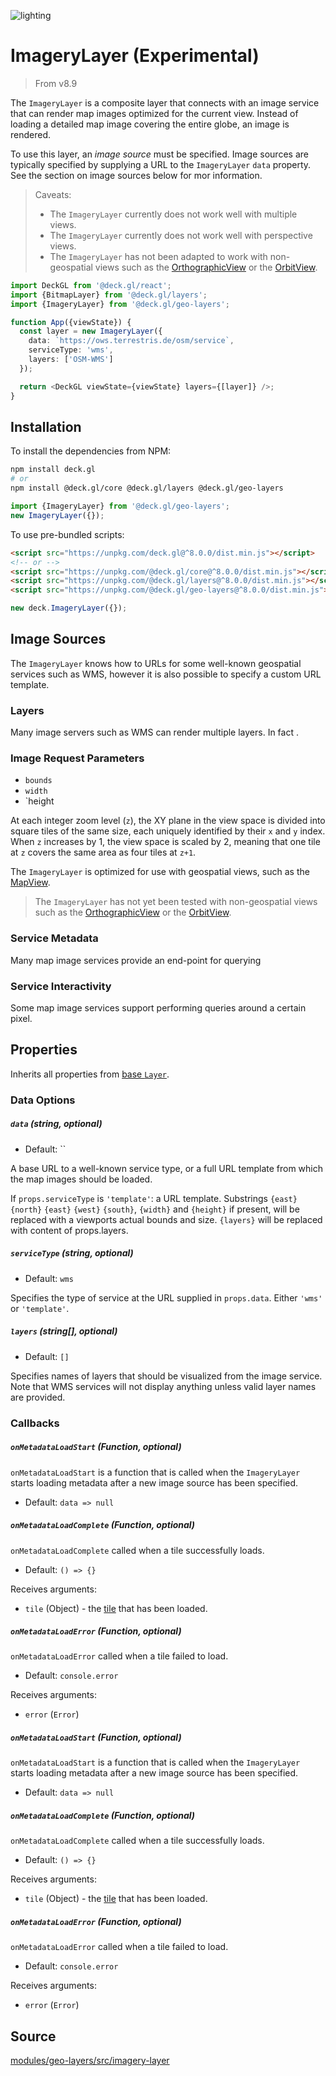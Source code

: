 <p class="badges">
  <img src="https://img.shields.io/badge/lighting-yes-blue.svg?style=flat-square" alt="lighting" />
</p>

# ImageryLayer (Experimental)

> From v8.9

The `ImageryLayer` is a composite layer that connects with an image service that can render map images optimized for the current view. Instead of loading a detailed map image covering the entire globe, an image is rendered.

To use this layer, an *image source* must be specified. Image sources are typically specified by supplying a URL to the `ImageryLayer` `data` property. See the section on image sources below for mor information.

> Caveats: 
> - The `ImageryLayer` currently does not work well with multiple views.
> - The `ImageryLayer` currently does not work well with perspective views.
> - The `ImageryLayer` has not been adapted to work with non-geospatial views such as the [OrthographicView](/docs/api-reference/core/orthographic-view.md) or the [OrbitView](/docs/api-reference/core/orbit-view.md).


```typescript
import DeckGL from '@deck.gl/react';
import {BitmapLayer} from '@deck.gl/layers';
import {ImageryLayer} from '@deck.gl/geo-layers';

function App({viewState}) {
  const layer = new ImageryLayer({
    data: `https://ows.terrestris.de/osm/service`,
    serviceType: 'wms',
    layers: ['OSM-WMS']
  });

  return <DeckGL viewState={viewState} layers={[layer]} />;
}
```


## Installation

To install the dependencies from NPM:

```bash
npm install deck.gl
# or
npm install @deck.gl/core @deck.gl/layers @deck.gl/geo-layers
```

```typescript
import {ImageryLayer} from '@deck.gl/geo-layers';
new ImageryLayer({});
```

To use pre-bundled scripts:

```html
<script src="https://unpkg.com/deck.gl@^8.0.0/dist.min.js"></script>
<!-- or -->
<script src="https://unpkg.com/@deck.gl/core@^8.0.0/dist.min.js"></script>
<script src="https://unpkg.com/@deck.gl/layers@^8.0.0/dist.min.js"></script>
<script src="https://unpkg.com/@deck.gl/geo-layers@^8.0.0/dist.min.js"></script>
```

```typescript
new deck.ImageryLayer({});
```

## Image Sources

The `ImageryLayer` knows how to URLs for some well-known geospatial services such as WMS, however it is also possible to specify a custom URL template. 

### Layers

Many image servers such as WMS can render multiple layers. In fact .

### Image Request Parameters

- `bounds`
- `width`
- `height

At each integer zoom level (`z`), the XY plane in the view space is divided into square tiles of the same size, each uniquely identified by their `x` and `y` index. When `z` increases by 1, the view space is scaled by 2, meaning that one tile at `z` covers the same area as four tiles at `z+1`.

The `ImageryLayer` is optimized for use with geospatial views, such as the [MapView](/docs/api-reference/core/map-view.md).

> The `ImageryLayer` has not yet been tested with non-geospatial views such as the [OrthographicView](/docs/api-reference/core/orthographic-view.md) or the [OrbitView](/docs/api-reference/core/orbit-view.md).


### Service Metadata

Many map image services provide an end-point for querying 

### Service Interactivity

Some map image services support performing queries around a certain pixel.

## Properties

Inherits all properties from [base `Layer`](/docs/api-reference/core/layer.md).

### Data Options

##### `data` (string, optional)

- Default: ``

A base URL to a well-known service type, or a full URL template from which the map images should be loaded.

If `props.serviceType` is `'template'`: a URL template. Substrings `{east}` `{north}` `{east}` `{west}` `{south}`, `{width}` and `{height}` if present, will be replaced with a viewports actual bounds and size. `{layers}` will be replaced with content of props.layers.

##### `serviceType` (string, optional)

- Default: `wms`

Specifies the type of service at the URL supplied in `props.data`. Either `'wms'` or `'template'`.

##### `layers` (string\[\], optional)

- Default: `[]`

Specifies names of layers that should be visualized from the image service. Note that WMS services will not display anything unless valid layer names are provided.


### Callbacks

##### `onMetadataLoadStart` (Function, optional)

`onMetadataLoadStart` is a function that is called when the `ImageryLayer` starts loading metadata after a new image source has been specified.

- Default: `data => null`


##### `onMetadataLoadComplete` (Function, optional)

`onMetadataLoadComplete` called when a tile successfully loads.

- Default: `() => {}`

Receives arguments:

- `tile` (Object) - the [tile](#tile) that has been loaded.

##### `onMetadataLoadError` (Function, optional)

`onMetadataLoadError` called when a tile failed to load.

- Default: `console.error`

Receives arguments:

- `error` (`Error`)

##### `onMetadataLoadStart` (Function, optional)

`onMetadataLoadStart` is a function that is called when the `ImageryLayer` starts loading metadata after a new image source has been specified.

- Default: `data => null`

##### `onMetadataLoadComplete` (Function, optional)

`onMetadataLoadComplete` called when a tile successfully loads.

- Default: `() => {}`

Receives arguments:

- `tile` (Object) - the [tile](#tile) that has been loaded.

##### `onMetadataLoadError` (Function, optional)

`onMetadataLoadError` called when a tile failed to load.

- Default: `console.error`

Receives arguments:

- `error` (`Error`)


## Source

[modules/geo-layers/src/imagery-layer](https://github.com/visgl/deck.gl/tree/master/modules/geo-layers/src/imagery-layer)
